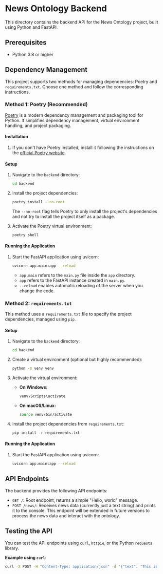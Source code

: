 # News Ontology Backend

This directory contains the backend API for the News Ontology project, built using Python and FastAPI.

## Prerequisites

*   Python 3.8 or higher

## Dependency Management

This project supports two methods for managing dependencies: Poetry and `requirements.txt`. Choose one method and follow the corresponding instructions.

### Method 1: Poetry (Recommended)

[Poetry](https://python-poetry.org/) is a modern dependency management and packaging tool for Python. It simplifies dependency management, virtual environment handling, and project packaging.

#### Installation

1.  If you don't have Poetry installed, install it following the instructions on the [official Poetry website](https://python-poetry.org/docs/#installation).

#### Setup

1.  Navigate to the `backend` directory:

    ```bash
    cd backend
    ```

2.  Install the project dependencies:

    ```bash
    poetry install --no-root
    ```

    The `--no-root` flag tells Poetry to only install the project's dependencies and not try to install the project itself as a package.

3.  Activate the Poetry virtual environment:

    ```bash
    poetry shell
    ```

#### Running the Application

1.  Start the FastAPI application using uvicorn:

    ```bash
    uvicorn app.main:app --reload
    ```

    *   `app.main` refers to the `main.py` file inside the `app` directory.
    *   `app` refers to the FastAPI instance created in `main.py`.
    *   `--reload` enables automatic reloading of the server when you change the code.

### Method 2: `requirements.txt`

This method uses a `requirements.txt` file to specify the project dependencies, managed using `pip`.

#### Setup

1.  Navigate to the `backend` directory:

    ```bash
    cd backend
    ```

2.  Create a virtual environment (optional but highly recommended):

    ```bash
    python -m venv venv
    ```

3.  Activate the virtual environment:

    *   **On Windows:**

        ```bash
        venv\Scripts\activate
        ```

    *   **On macOS/Linux:**

        ```bash
        source venv/bin/activate
        ```

4.  Install the project dependencies from `requirements.txt`:

    ```bash
    pip install -r requirements.txt
    ```

#### Running the Application

1.  Start the FastAPI application using uvicorn:

    ```bash
    uvicorn app.main:app --reload
    ```

## API Endpoints

The backend provides the following API endpoints:

*   `GET /`: Root endpoint, returns a simple "Hello, world" message.
*   `POST /news/`: Receives news data (currently just a text string) and prints it to the console. This endpoint will be extended in future versions to process the news data and interact with the ontology.

## Testing the API

You can test the API endpoints using `curl`, `httpie`, or the Python `requests` library.

**Example using `curl`:**

```bash
curl -X POST -H "Content-Type: application/json" -d '{"text": "This is a test news message from curl!"}' http://localhost:8000/news/